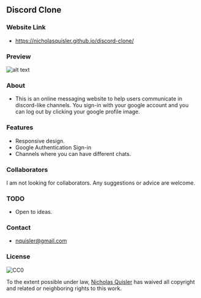 ## Discord Clone

### Website Link
- https://nicholasquisler.github.io/discord-clone/

### Preview
![alt text](https://github.com/nicholasquisler/nicholasquisler.github.io/raw/main/images/discordClone.PNG)

### About
- This is an online messaging website to help users communicate in discord-like channels. You sign-in with your google account and you can log out by clicking your google profile image.

### Features 
- Responsive design.
- Google Authentication Sign-in
- Channels where you can have different chats.

### Collaborators
I am not looking for collaborators. Any suggestions or advice are welcome.

### TODO
- Open to ideas.

### Contact
- nquisler@gmail.com

### License

![CC0](https://licensebuttons.net/p/zero/1.0/88x31.png)

To the extent possible under law, [Nicholas Quisler](https://nicholasquisler.github.io/) has waived all copyright and related or neighboring rights to this work.
